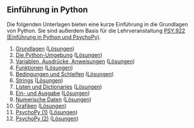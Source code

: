 ## Einführung in Python

Die folgenden Unterlagen bieten eine kurze Einführung in die Grundlagen von Python. Sie sind außerdem Basis für die Lehrveranstaltung [PSY.922 (Einführung in Python und PsychoPy)](https://online.uni-graz.at/kfu_online/pl/ui/$ctx/wbLv.wbShowLVDetail?pStpSpNr=748624&pSpracheNr=1).

1. [Grundlagen](https://cbrnr.quarto.pub/python-22w-01/) ([Lösungen](https://cbrnr.quarto.pub/python-22w-01-solutions))
2. [Die Python-Umgebung](https://cbrnr.quarto.pub/python-22w-02/) ([Lösungen](https://cbrnr.quarto.pub/python-22w-02-solutions))
3. [Variablen, Ausdrücke, Anweisungen](https://cbrnr.quarto.pub/python-22w-03/) ([Lösungen](https://cbrnr.quarto.pub/python-22w-03-solutions))
4. [Funktionen](https://cbrnr.quarto.pub/python-22w-04/) ([Lösungen](https://cbrnr.quarto.pub/python-22w-04-solutions))
5. [Bedingungen und Schleifen](https://cbrnr.quarto.pub/python-22w-05/) ([Lösungen](https://cbrnr.quarto.pub/python-22w-05-solutions))
6. [Strings]() ([Lösungen]())
7. [Listen und Dictionaries]() ([Lösungen]())
8. [Ein- und Ausgabe]() ([Lösungen]())
9. [Numerische Daten]() ([Lösungen]())
10. [Grafiken]() ([Lösungen]())
11. [PsychoPy (1)]() ([Lösungen]())
12. [PsychoPy (2)]() ([Lösungen]())
